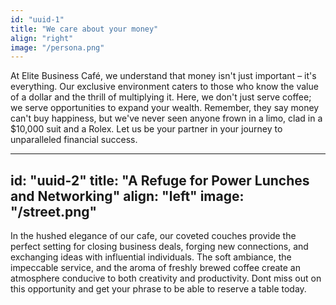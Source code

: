 ```yaml
---
id: "uuid-1"
title: "We care about your money"
align: "right"
image: "/persona.png"
---
```


At Elite Business Café, we understand that money isn't just important – it's everything. Our exclusive environment caters to those who know the value of a dollar and the thrill of multiplying it. Here, we don't just serve coffee; we serve opportunities to expand your wealth. Remember, they say money can't buy happiness, but we've never seen anyone frown in a limo, clad in a $10,000 suit and a Rolex. Let us be your partner in your journey to unparalleled financial success.

---

id: "uuid-2"
title: "A Refuge for Power Lunches and Networking"
align: "left"
image: "/street.png"
---

In the hushed elegance of our cafe, our coveted couches provide the perfect setting for closing business deals, forging new connections, and exchanging ideas with influential individuals. The soft ambiance, the impeccable service, and the aroma of freshly brewed coffee create an atmosphere conducive to both creativity and productivity. Dont miss out on this opportunity and get your phrase to be able to reserve a table today.
